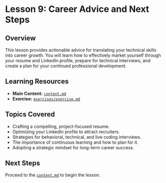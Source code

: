 # Lesson 9: Career Advice and Next Steps

## Overview

This lesson provides actionable advice for translating your technical skills into career growth. You will learn how to effectively market yourself through your resume and LinkedIn profile, prepare for technical interviews, and create a plan for your continued professional development.

## Learning Resources

-   **Main Content:** [`content.md`](content.md)
-   **Exercise:** [`exercises/exercise.md`](exercises/exercise.md)

## Topics Covered

-   Crafting a compelling, project-focused resume.
-   Optimizing your LinkedIn profile to attract recruiters.
-   Strategies for behavioral, technical, and live coding interviews.
-   The importance of continuous learning and how to plan for it.
-   Adopting a strategic mindset for long-term career success.

## Next Steps

Proceed to the [`content.md`](content.md) to begin the lesson.